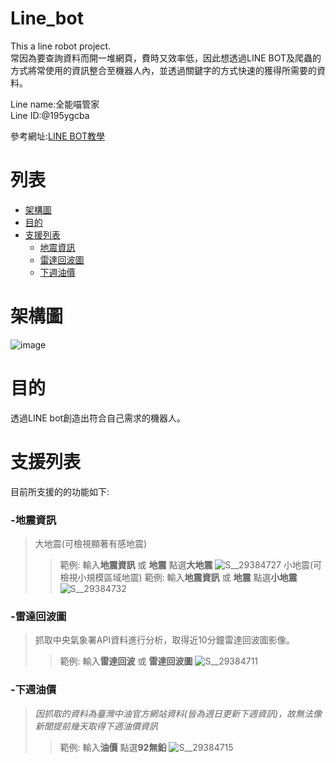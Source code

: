 # Line_bot
This a line robot project.  
常因為要查詢資料而開一堆網頁，費時又效率低，因此想透過LINE BOT及爬蟲的方式將常使用的資訊整合至機器人內，並透過關鍵字的方式快速的獲得所需要的資料。  
  
Line name:全能喵管家  
Line ID:@195ygcba  
  
參考網址:[LINE BOT教學](https://steam.oxxostudio.tw/category/python/example/line-bot.html)
# 列表
- [架構圖](https://github.com/sheng411/Line_robot?tab=readme-ov-file#%E6%9E%B6%E6%A7%8B%E5%9C%96)
- [目的](https://github.com/sheng411/Line_robot?tab=readme-ov-file#%E7%9B%AE%E7%9A%84)
- [支援列表](https://github.com/sheng411/Line_robot?tab=readme-ov-file#%E6%94%AF%E6%8F%B4%E5%88%97%E8%A1%A8)
  - [地震資訊](https://github.com/sheng411/Line_robot?tab=readme-ov-file#-%E5%9C%B0%E9%9C%87%E8%B3%87%E8%A8%8A)
  - [雷達回波圖](https://github.com/sheng411/Line_robot?tab=readme-ov-file#-%E5%9C%B0%E9%9C%87%E8%B3%87%E8%A8%8A)
  - [下週油價](https://github.com/sheng411/Line_robot?tab=readme-ov-file#-%E5%9C%B0%E9%9C%87%E8%B3%87%E8%A8%8A)


# 架構圖
![image](https://github.com/user-attachments/assets/6f48ad67-9168-4b01-a2e7-6669062262ef)

# 目的
透過LINE bot創造出符合自己需求的機器人。

# 支援列表
目前所支援的的功能如下:  
### -地震資訊  
>大地震(可檢視顯著有感地震)
>>範例: 輸入**地震資訊** 或 **地震** 點選**大地震**
>>![S__29384727](https://github.com/user-attachments/assets/84ccde55-b880-411f-b7c9-d35fe9a3ff00)
>小地震(可檢視小規模區域地震)
>>範例: 輸入**地震資訊** 或 **地震** 點選**小地震**
>>![S__29384732](https://github.com/user-attachments/assets/8635264d-dd91-41d9-8245-6720053d0346)

### -雷達回波圖  
>抓取中央氣象署API資料進行分析，取得近10分鐘雷達回波圖影像。
>>範例: 輸入**雷達回波** 或 **雷達回波圖**
![S__29384711](https://github.com/user-attachments/assets/46fbe11a-c6a3-47b1-936e-58c560e1b783)


### -下週油價  
>*因抓取的資料為臺灣中油官方網站資料(皆為週日更新下週資訊)，故無法像新聞提前幾天取得下週油價資訊*
>>範例: 輸入**油價** 點選**92無鉛**
![S__29384715](https://github.com/user-attachments/assets/141c477f-7667-4781-99a4-63d5348fb166)

